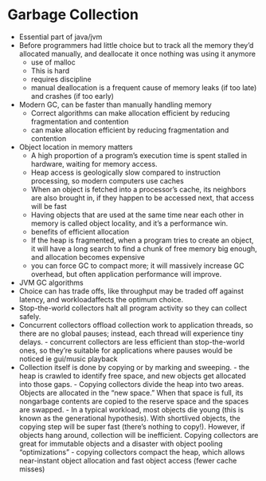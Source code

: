 # Garbage Collection

- Essential part of java/jvm
- Before programmers had little choice but to track all the memory
they’d allocated manually, and deallocate it once nothing was using it
anymore
  - use of malloc
  - This is hard
  - requires discipline
  - manual deallocation is a frequent cause of memory leaks (if too late) and crashes (if too early)
- Modern GC, can be faster than manually handling memory
  - Correct algorithms can make allocation efficient by reducing fragmentation and contention
  - can make allocation efficient by reducing fragmentation and contention
- Object location in memory matters
  - A high proportion of a program’s execution time is spent stalled in hardware, waiting for memory access.
  - Heap access is geologically slow compared to instruction processing, so modern computers use caches
  -  When an object is fetched into a processor’s cache, its neighbors are also brought in, if they happen to be accessed next, that access will be fast
  -  Having objects that are used at the same time near each other in memory is called object locality, and it’s a performance win.
  -  benefits of efficient allocation
    -  If the heap is fragmented, when a program tries to create an object, it will have a long search to find a chunk of free memory big enough, and allocation becomes expensive
    -  you can force GC to compact more; it will massively increase GC overhead, but often application performance will improve.
-  JVM GC algorithms
  -  Choice can has trade offs, like throughput may be traded off against latency, and workloadaffects the optimum choice.
  -  Stop-the-world collectors halt all program activity so they can collect safely.
  -  Concurrent collectors offload collection work to application threads, so there are no global pauses; instead, each thread will experience tiny delays.
    -  concurrent collectors are less efficient than stop-the-world ones, so they’re suitable for applications where pauses would be noticed ie gui/music playback
  -  Collection itself is done by copying or by marking and sweeping.
    -  the heap is crawled to identify free space, and new objects get allocated into those gaps.
    - Copying collectors divide the heap into two areas. Objects are allocated in the “new space.” When that space is full, its nongarbage contents are copied to the reserve space and the spaces are swapped.
    - In a typical workload, most objects die young (this is known as the generational hypothesis). With shortlived objects, the copying step will be super fast (there’s nothing to copy!). However, if objects hang around, collection will be inefficient. Copying collectors are great for immutable objects and a disaster with object pooling “optimizations”
    -  copying collectors compact the heap, which allows near-instant object allocation and fast object access (fewer cache misses)
